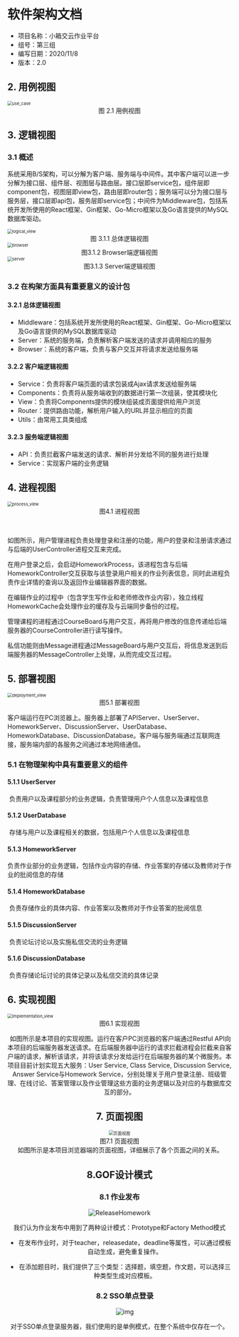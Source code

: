 # 软件架构文档

- 项目名称：小箱交云作业平台
- 组号：第三组
- 编写日期：2020/11/8
- 版本：2.0



## 2. 用例视图

<img src="软件架构文档.assets/use_case.png" alt="use_case" style="zoom:67%;" />

<center>图 2.1 用例视图</center>



## 3. 逻辑视图

### 3.1 概述

​		系统采用B/S架构，可以分解为客户端、服务端与中间件。其中客户端可以进一步分解为接口层、组件层、视图层与路由层。接口层即service包，组件层即component包，视图层即view包，路由层即router包；服务端可以分为接口层与服务层，接口层即api包，服务层即service包；中间件为Middleware包，包括系统开发所使用的React框架、Gin框架、Go-Micro框架以及Go语言提供的MySQL数据库驱动。

<img src="软件架构文档.assets/logical_view.png" alt="logical_view" style="zoom:67%;" />

<center>图 3.1.1 总体逻辑视图</center>

<img src="软件架构文档.assets/browser.png" alt="browser" style="zoom:67%;" />

<center>图3.1.2 Browser端逻辑视图</center>

<img src="软件架构文档.assets/server.png" alt="server" style="zoom:67%;" />

<center>图3.1.3 Server端逻辑视图</center>



### 3.2 在构架方面具有重要意义的设计包

#### 3.2.1 总体逻辑视图

- Middleware：包括系统开发所使用的React框架、Gin框架、Go-Micro框架以及Go语言提供的MySQL数据库驱动
- Server：系统的服务端，负责解析客户端发送的请求并调用相应的服务
- Browser：系统的客户端，负责与客户交互并将请求发送给服务端

#### 3.2.2 客户端逻辑视图

- Service：负责将客户端页面的请求包装成Ajax请求发送给服务端
- Components：负责将从服务端收到的数据进行第一次组装，使其模块化
- View：负责将Components提供的模块组装成页面提供给用户浏览
- Router：提供路由功能，解析用户输入的URL并显示相应的页面
- Utils：由常用工具类组成

#### 3.2.3 服务端逻辑视图

- API：负责拦截客户端发送的请求、解析并分发给不同的服务进行处理
- Service：实现客户端的业务逻辑



## 4. 进程视图



<img src="软件架构文档.assets/process_view.png" alt="process_view" style="zoom:67%;" />
<center>图4.1 进程视图</center>

​		

​		如图所示，用户管理进程负责处理登录和注册的功能，用户的登录和注册请求通过与后端的UserController进程交互来完成。

​		在用户登录之后，会启动HomeworkProcess，该进程包含与后端HomeworkController交互获取与该登录用户相关的作业列表信息，同时此进程负责作业详情的查询以及返回作业编辑器界面的数据。

​		在编辑作业的过程中（包含学生写作业和老师修改作业内容），独立线程HomeworkCache会处理作业的缓存及与云端同步备份的过程。

​		管理课程的进程通过CourseBoard与用户交互，再将用户修改的信息传递给后端服务器的CourseController进行读写操作。

​		私信功能则由Message进程通过MessageBoard与用户交互后，将信息发送到后端服务器的MessageController上处理，从而完成交互过程。



## 5. 部署视图

<img src="软件架构文档.assets/deployment_view.png" alt="deployment_view" style="zoom:67%;" />

<center>图5.1 部署视图</center>



​		客户端运行在PC浏览器上。服务器上部署了APIServer、UserServer、HomeworkServer、DiscussionServer、UserDatabase、HomeworkDatabase、DiscussionDatabase。客户端与服务端通过互联网连接，服务端内部的各服务之间通过本地网络通信。

### 5.1 在物理架构中具有重要意义的组件

#### 5.1.1 UserServer

​		负责用户以及课程部分的业务逻辑，负责管理用户个人信息以及课程信息

#### 5.1.2 UserDatabase

​		存储与用户以及课程相关的数据，包括用户个人信息以及课程信息

#### 5.1.3 HomeworkServer

​		负责作业部分的业务逻辑，包括作业内容的存储、作业答案的存储以及教师对于作业的批阅信息的存储

#### 5.1.4 HomeworkDatabase

​		负责存储作业的具体内容、作业答案以及教师对于作业答案的批阅信息

#### 5.1.5 DiscussionServer

​		负责论坛讨论以及实施私信交流的业务逻辑

#### 5.1.6 DiscussionDatabase

​		负责存储论坛讨论的具体记录以及私信交流的具体记录



## 6. 实现视图



<img src="软件架构文档.assets/implementation_view-1604837447019.png" alt="implementation_view" style="zoom:67%;" />

<center>图6.1 实现视图<center/>

​		如图所示是本项目的实现视图。运行在客户PC浏览器的客户端通过Restful API向本项目的后端服务器发送请求。在后端服务器中运行的请求拦截进程会拦截来自客户端的请求，解析该请求，并将该请求分发给运行在后端服务器的某个微服务。本项目目前计划实现五大服务：User Service, Class Service, Discussion Service, Answer Service与Homework Service，分别处理关于用户登录注册、班级管理、在线讨论、答案管理以及作业管理这些方面的业务逻辑以及对应的与数据库交互的部分。



## 7. 页面视图



<img src="软件架构文档.assets/页面视图.png" alt="页面视图" style="zoom:67%;" />

<center>图7.1 页面视图<center/>
​		如图所示是本项目浏览器端的页面视图，详细展示了各个页面之间的关系。

## 8.GOF设计模式

### 8.1 作业发布

![ReleaseHomework](软件架构文档.assets/ReleaseHomework.png)

我们认为作业发布中用到了两种设计模式：Prototype和Factory Method模式

- 在发布作业时，对于teacher，releasedate，deadline等属性，可以通过模板自动生成，避免重复操作。

- 在添加题目时，我们提供了三个类型：选择题，填空题，作文题，可以选择三种类型生成对应模板。

  ### 8.2 SSO单点登录

  ![img](软件架构文档.assets/`%5H{%9%OLD{8@FNKQV{TAW.png)

对于SSO单点登录服务器，我们使用的是单例模式，在整个系统中仅存在一个。



